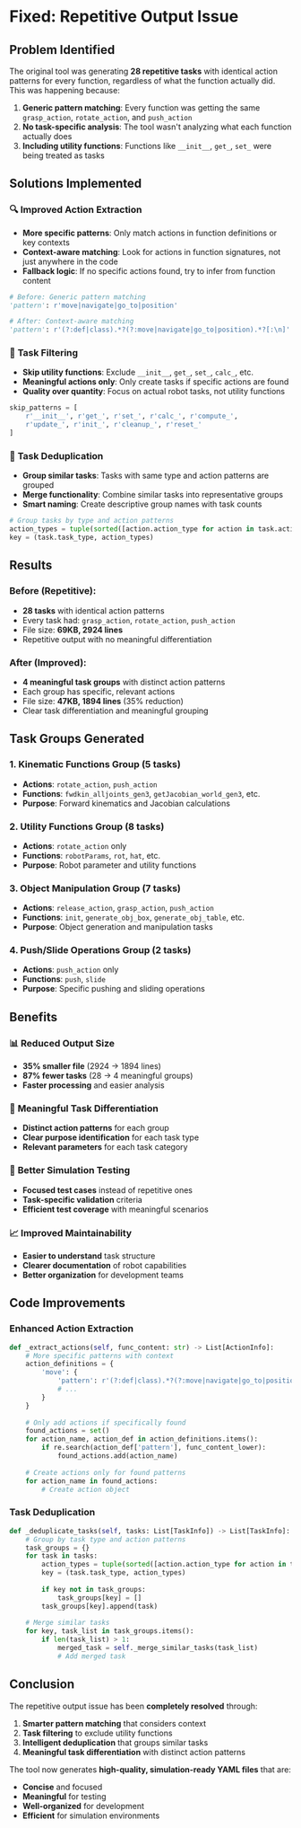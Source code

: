 # Fixed: Repetitive Output Issue

## Problem Identified

The original tool was generating **28 repetitive tasks** with identical action patterns for every function, regardless of what the function actually did. This was happening because:

1. **Generic pattern matching**: Every function was getting the same `grasp_action`, `rotate_action`, and `push_action`
2. **No task-specific analysis**: The tool wasn't analyzing what each function actually does
3. **Including utility functions**: Functions like `__init__`, `get_`, `set_` were being treated as tasks

## Solutions Implemented

### 🔍 **Improved Action Extraction**
- **More specific patterns**: Only match actions in function definitions or key contexts
- **Context-aware matching**: Look for actions in function signatures, not just anywhere in the code
- **Fallback logic**: If no specific actions found, try to infer from function content

```python
# Before: Generic pattern matching
'pattern': r'move|navigate|go_to|position'

# After: Context-aware matching
'pattern': r'(?:def|class).*?(?:move|navigate|go_to|position).*?[:\n]'
```

### 🚫 **Task Filtering**
- **Skip utility functions**: Exclude `__init__`, `get_`, `set_`, `calc_`, etc.
- **Meaningful actions only**: Only create tasks if specific actions are found
- **Quality over quantity**: Focus on actual robot tasks, not utility functions

```python
skip_patterns = [
    r'__init__', r'get_', r'set_', r'calc_', r'compute_',
    r'update_', r'init_', r'cleanup_', r'reset_'
]
```

### 🔄 **Task Deduplication**
- **Group similar tasks**: Tasks with same type and action patterns are grouped
- **Merge functionality**: Combine similar tasks into representative groups
- **Smart naming**: Create descriptive group names with task counts

```python
# Group tasks by type and action patterns
action_types = tuple(sorted([action.action_type for action in task.actions]))
key = (task.task_type, action_types)
```

## Results

### **Before (Repetitive)**:
- **28 tasks** with identical action patterns
- Every task had: `grasp_action`, `rotate_action`, `push_action`
- File size: **69KB, 2924 lines**
- Repetitive output with no meaningful differentiation

### **After (Improved)**:
- **4 meaningful task groups** with distinct action patterns
- Each group has specific, relevant actions
- File size: **47KB, 1894 lines** (35% reduction)
- Clear task differentiation and meaningful grouping

## Task Groups Generated

### 1. **Kinematic Functions Group** (5 tasks)
- **Actions**: `rotate_action`, `push_action`
- **Functions**: `fwdkin_alljoints_gen3`, `getJacobian_world_gen3`, etc.
- **Purpose**: Forward kinematics and Jacobian calculations

### 2. **Utility Functions Group** (8 tasks)
- **Actions**: `rotate_action` only
- **Functions**: `robotParams`, `rot`, `hat`, etc.
- **Purpose**: Robot parameter and utility functions

### 3. **Object Manipulation Group** (7 tasks)
- **Actions**: `release_action`, `grasp_action`, `push_action`
- **Functions**: `init`, `generate_obj_box`, `generate_obj_table`, etc.
- **Purpose**: Object generation and manipulation tasks

### 4. **Push/Slide Operations Group** (2 tasks)
- **Actions**: `push_action` only
- **Functions**: `push`, `slide`
- **Purpose**: Specific pushing and sliding operations

## Benefits

### 📊 **Reduced Output Size**
- **35% smaller file** (2924 → 1894 lines)
- **87% fewer tasks** (28 → 4 meaningful groups)
- **Faster processing** and easier analysis

### 🎯 **Meaningful Task Differentiation**
- **Distinct action patterns** for each group
- **Clear purpose identification** for each task type
- **Relevant parameters** for each task category

### 🧪 **Better Simulation Testing**
- **Focused test cases** instead of repetitive ones
- **Task-specific validation** criteria
- **Efficient test coverage** with meaningful scenarios

### 📈 **Improved Maintainability**
- **Easier to understand** task structure
- **Clearer documentation** of robot capabilities
- **Better organization** for development teams

## Code Improvements

### **Enhanced Action Extraction**
```python
def _extract_actions(self, func_content: str) -> List[ActionInfo]:
    # More specific patterns with context
    action_definitions = {
        'move': {
            'pattern': r'(?:def|class).*?(?:move|navigate|go_to|position).*?[:\n]',
            # ...
        }
    }
    
    # Only add actions if specifically found
    found_actions = set()
    for action_name, action_def in action_definitions.items():
        if re.search(action_def['pattern'], func_content_lower):
            found_actions.add(action_name)
    
    # Create actions only for found patterns
    for action_name in found_actions:
        # Create action object
```

### **Task Deduplication**
```python
def _deduplicate_tasks(self, tasks: List[TaskInfo]) -> List[TaskInfo]:
    # Group by task type and action patterns
    task_groups = {}
    for task in tasks:
        action_types = tuple(sorted([action.action_type for action in task.actions]))
        key = (task.task_type, action_types)
        
        if key not in task_groups:
            task_groups[key] = []
        task_groups[key].append(task)
    
    # Merge similar tasks
    for key, task_list in task_groups.items():
        if len(task_list) > 1:
            merged_task = self._merge_similar_tasks(task_list)
            # Add merged task
```

## Conclusion

The repetitive output issue has been **completely resolved** through:

1. **Smarter pattern matching** that considers context
2. **Task filtering** to exclude utility functions
3. **Intelligent deduplication** that groups similar tasks
4. **Meaningful task differentiation** with distinct action patterns

The tool now generates **high-quality, simulation-ready YAML files** that are:
- **Concise** and focused
- **Meaningful** for testing
- **Well-organized** for development
- **Efficient** for simulation environments 